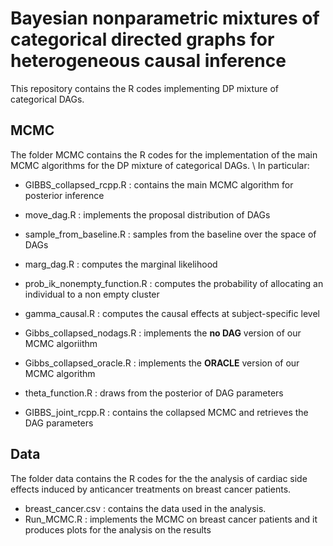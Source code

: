 # Bayesian nonparametric mixtures of categorical directed graphs for heterogeneous causal inference

This repository contains the R codes implementing DP mixture of categorical DAGs.

## MCMC
The folder MCMC contains the R codes for the implementation of the main MCMC algorithms for the DP mixture of categorical DAGs.  \\
In particular: 
  * GIBBS_collapsed_rcpp.R       : contains the main MCMC algorithm for posterior inference
  * move_dag.R                   : implements the proposal distribution of DAGs
  * sample_from_baseline.R       : samples from the baseline over the space of DAGs
  * marg_dag.R                   : computes the marginal likelihood
  * prob_ik_nonempty_function.R  : computes the probability of allocating an individual to a non empty cluster
  * gamma_causal.R               : computes the causal effects at subject-specific level

  * Gibbs_collapsed_nodags.R     : implements the **no DAG** version of our MCMC algoriithm  
  * Gibbs_collapsed_oracle.R     : implements the **ORACLE** version of our MCMC algorithm 
  * theta_function.R             : draws from the posterior of DAG parameters
  * GIBBS_joint_rcpp.R           : contains the collapsed MCMC and retrieves the DAG parameters 
  
## Data
The folder data contains the R codes for the the analysis of cardiac side effects induced by anticancer treatments on breast cancer patients. 

 * breast_cancer.csv    : contains the data used in the analysis. 
 * Run_MCMC.R           : implements the MCMC on breast cancer patients and it produces plots for the analysis on the results

